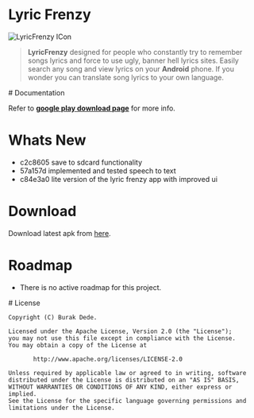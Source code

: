 # Lyric Frenzy

![LyricFrenzy ICon](https://lh3.ggpht.com/oDBmmEmpd8tP3SMQhzP65Bcu5ux4d-xFR2bZptkwQp7YDw43jhUOPcgyv5OQ5CLyqD5u=w300-rw)

> **LyricFrenzy** designed for people who constantly try to remember songs lyrics and force to use ugly, banner hell lyrics sites. Easily search any song and view lyrics on your **Android** phone. If you wonder you can translate song lyrics to your own language.

# Documentation

Refer to **[google play download page](https://play.google.com/store/apps/details?id=com.lyricsfrenzy.android)** for more info.

# Whats New

* c2c8605 save to sdcard functionality
* 57a157d implemented and tested speech to text
* c84e3a0 lite version of the lyric frenzy app with improved ui

# Download

Download latest apk from [here](https://play.google.com/store/apps/details?id=com.lyricsfrenzy.android).

# Roadmap

* There is no active roadmap for this project.

# License

 	Copyright (C) Burak Dede.

 	Licensed under the Apache License, Version 2.0 (the "License");
 	you may not use this file except in compliance with the License.
 	You may obtain a copy of the License at

    	   http://www.apache.org/licenses/LICENSE-2.0

 	Unless required by applicable law or agreed to in writing, software
 	distributed under the License is distributed on an "AS IS" BASIS,
 	WITHOUT WARRANTIES OR CONDITIONS OF ANY KIND, either express or implied.
 	See the License for the specific language governing permissions and
 	limitations under the License.


